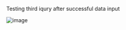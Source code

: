 Testing third iqury after successful data input

![image](https://user-images.githubusercontent.com/62243357/119564349-5d78f000-bdb1-11eb-8bb7-0efc907a5066.png)

